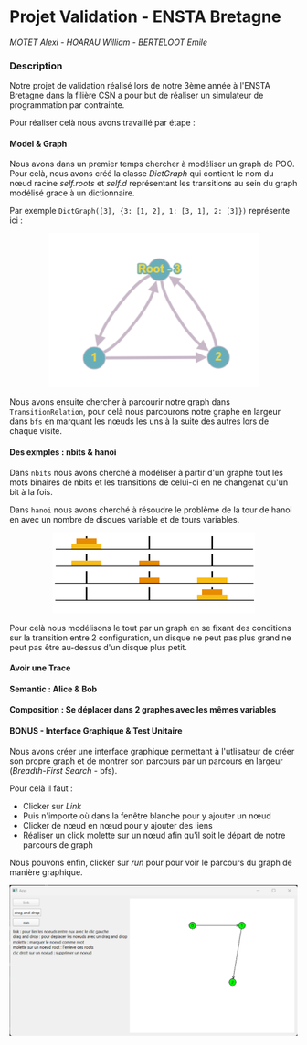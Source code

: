 # Projet Validation - ENSTA Bretagne
*MOTET Alexi - HOARAU William - BERTELOOT Emile*

### Description
Notre projet de validation réalisé lors de notre 3ème année à l'ENSTA Bretagne 
dans la filière CSN a pour but de réaliser un simulateur de programmation par contrainte.

Pour réaliser celà nous avons travaillé par étape :

#### Model & Graph
Nous avons dans un premier temps chercher à modéliser un graph de POO. Pour celà, nous avons créé la classe *DictGraph* qui contient le nom du nœud racine *self.roots* et *self.d* représentant les transitions au sein du graph modélisé grace à un dictionnaire.

Par exemple ``DictGraph([3], {3: [1, 2], 1: [3, 1], 2: [3]})`` représente ici :

<p align="center"> <img src="img_1.png">

Nous avons ensuite chercher à parcourir notre graph dans ``TransitionRelation``, pour celà nous parcourons notre graphe en largeur dans ``bfs`` en marquant les nœuds les uns à la suite des autres lors de chaque visite.

#### Des exmples : nbits & hanoi

Dans ``nbits`` nous avons cherché à modéliser à partir d'un graphe tout les mots binaires de nbits et les transitions de celui-ci en ne changenat qu'un bit à la fois.

Dans ``hanoi`` nous avons cherché à résoudre le problème de la tour de hanoi en avec un nombre de disques variable et de tours variables.
<p align="center"> <img src="img_2.png">

Pour celà nous modélisons le tout par un graph en se fixant des conditions sur la transition entre 2 configuration, un disque ne peut pas plus grand ne peut pas être au-dessus d'un disque plus petit.

#### Avoir une Trace

#### Semantic  : Alice & Bob

#### Composition : Se déplacer dans 2 graphes avec les mêmes variables

#### BONUS - Interface Graphique & Test Unitaire

Nous avons créer une interface graphique permettant à l'utlisateur de créer son propre graph et de montrer son parcours par un parcours en largeur (*Breadth-First Search* - bfs).

Pour celà il faut :

* Clicker sur *Link*
* Puis n'importe où dans la fenêtre blanche pour y ajouter un nœud
* Clicker de nœud en nœud pour y ajouter des liens
* Réaliser un click molette sur un nœud afin qu'il soit le départ de notre parcours de graph

Nous pouvons enfin, clicker sur *run* pour pour voir le parcours du graph de manière graphique.
<p align="center"> <img src="img.png">